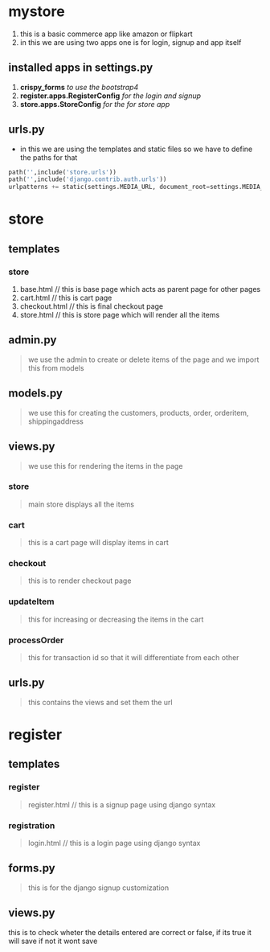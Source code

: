 # mystore
1. this is a basic commerce app like amazon or flipkart
1. in this we are using two apps one is for login, signup and app itself
## installed apps in settings.py
1. **crispy_forms**  _to use the bootstrap4_
1. **register.apps.RegisterConfig**  _for the login and signup_ 
1. **store.apps.StoreConfig**  _for the for store app_
## urls.py
- in this we are using the templates and static files so we have to define the paths for that
```python
path('',include('store.urls'))
path('',include('django.contrib.auth.urls'))
urlpatterns += static(settings.MEDIA_URL, document_root=settings.MEDIA_ROOT)
 ```
# store 
## templates
### store 
1. base.html // this is base page which acts as parent page for other pages
1. cart.html // this is cart page
1. checkout.html // this is final checkout page
1. store.html // this is store page which will render all the items
## admin.py 
>we use the admin to create or delete items of the page and we import this from models
## models.py
>we use this for creating the customers, products, order, orderitem, shippingaddress
## views.py
>we use this for rendering the items in the page
### store
>main store displays all the items
### cart
>this is a cart page will display items in cart
### checkout
>this is to render checkout page
### updateItem
>this for increasing or decreasing the items in the cart
### processOrder
>this for transaction id so that it will differentiate from each other
## urls.py 
>this contains the views and set them the url
# register
## templates
### register
>register.html // this is a signup page using django syntax
### registration
>login.html // this is a login page using django syntax
## forms.py 
>this is for the django signup customization
## views.py
this is to check wheter the details entered are correct or false, if its true it will save if not it wont save
